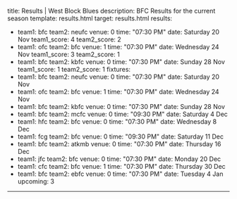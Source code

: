 title: Results | West Block Blues
description: BFC Results for the current season
template: results.html
target: results.html
results:
  - team1: bfc
    team2: neufc
    venue: 0
    time: "07:30 PM"
    date: Saturday 20 Nov
    team1_score: 4
    team2_score: 2
  - team1: ofc
    team2: bfc
    venue: 1
    time: "07:30 PM"
    date: Wednesday 24 Nov
    team1_score: 3
    team2_score: 1
  - team1: bfc
    team2: kbfc
    venue: 0
    time: "07:30 PM"
    date: Sunday 28 Nov
    team1_score: 1
    team2_score: 1
fixtures:
  - team1: bfc
    team2: neufc
    venue: 0
    time: "07:30 PM"
    date: Saturday 20 Nov
  - team1: ofc
    team2: bfc
    venue: 1
    time: "07:30 PM"
    date: Wednesday 24 Nov
  - team1: bfc
    team2: kbfc
    venue: 0
    time: "07:30 PM"
    date: Sunday 28 Nov
  - team1: bfc
    team2: mcfc
    venue: 0
    time: "09:30 PM"
    date: Saturday 4 Dec
  - team1: hfc
    team2: bfc
    venue: 0
    time: "07:30 PM"
    date: Wednesday 8 Dec
  - team1: fcg
    team2: bfc
    venue: 0
    time: "09:30 PM"
    date: Saturday 11 Dec
  - team1: bfc
    team2: atkmb
    venue: 0
    time: "07:30 PM"
    date: Thursday 16 Dec
  - team1: jfc
    team2: bfc
    venue: 0
    time: "07:30 PM"
    date: Monday 20 Dec
  - team1: cfc
    team2: bfc
    venue: 1
    time: "07:30 PM"
    date: Thursday 30 Dec
  - team1: bfc
    team2: ebfc
    venue: 0
    time: "07:30 PM"
    date: Tuesday 4 Jan
upcoming: 3         
---


